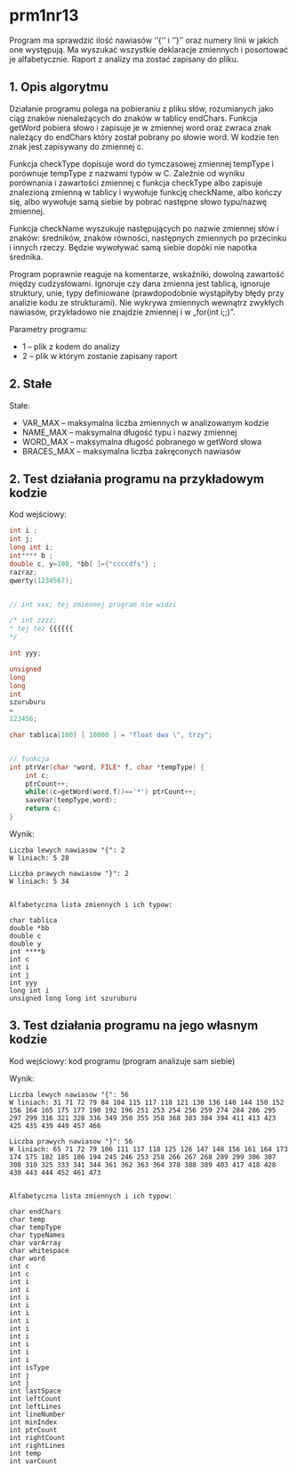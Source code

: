 # prm1nr13
Program ma sprawdzić ilość nawiasów ‘’{‘’ i ‘’}’’ oraz numery linii w jakich one występują. Ma wyszukać wszystkie deklaracje zmiennych i posortować je alfabetycznie. Raport z analizy ma zostać zapisany do pliku.

## 1.	Opis algorytmu

Działanie programu polega na pobieraniu z pliku słów, rozumianych jako ciąg znaków nienależących do znaków w tablicy endChars. Funkcja getWord pobiera słowo i zapisuje je w zmiennej word oraz zwraca znak należący do endChars który został pobrany po słowie word. W kodzie ten znak jest zapisywany do zmiennej c.

Funkcja checkType dopisuje word do tymczasowej zmiennej tempType i porównuje tempType z nazwami typów w C. Zależnie od wyniku porównania i zawartości zmiennej c funkcja checkType albo zapisuje znalezioną zmienną w tablicy i wywołuje funkcję checkName, albo kończy się, albo wywołuje samą siebie by pobrać następne słowo typu/nazwę zmiennej.

Funkcja checkName wyszukuje następujących po nazwie zmiennej słów i znaków: średników, znaków równości, następnych zmiennych po przecinku i innych rzeczy. Będzie wywoływać samą siebie dopóki nie napotka średnika.

Program poprawnie reaguje na komentarze, wskaźniki, dowolną zawartość między cudzysłowami. Ignoruje czy dana zmienna jest tablicą, ignoruje struktury, unie, typy definiowane (prawdopodobnie wystąpiłyby błędy przy analizie kodu ze strukturami). Nie wykrywa zmiennych wewnątrz zwykłych nawiasów, przykładowo nie znajdzie zmiennej i w „for(int i;;)”.

Parametry programu:
* 1 – plik z kodem do analizy
* 2 – plik w którym zostanie zapisany raport

## 2. Stałe

Stałe:

* VAR_MAX – maksymalna liczba zmiennych w analizowanym kodzie
* NAME_MAX – maksymalna długość typu i nazwy zmiennej
* WORD_MAX – maksymalna długość pobranego w getWord słowa
* BRACES_MAX – maksymalna liczba zakręconych nawiasów


## 2. Test działania programu na przykładowym kodzie

Kod wejściowy:
```c
int i ;
int j;
long int i;
int**** b ;
double c, y=100, *bb[ ]={"ccccdfs"} ;
razraz;
qwerty(1234567);


// int xxx; tej zmiennej program nie widzi

/* int zzzz;
* tej tez {{{{{{
*/

int yyy;

unsigned 
long 
long 
int
szuruburu
=
123456;

char tablica[100] [ 10000 ] = "float dwa \", trzy";


// funkcja
int ptrVar(char *word, FILE* f, char *tempType) {
    int c;
    ptrCount++;
    while((c=getWord(word,f))=='*') ptrCount++;
    saveVar(tempType,word);
    return c;
}
```

Wynik:

```
Liczba lewych nawiasow "{": 2
W liniach: 5 28 

Liczba prawych nawiasow "}": 2
W liniach: 5 34 


Alfabetyczna lista zmiennych i ich typow:

char tablica
double *bb
double c
double y
int ****b
int c
int i
int j
int yyy
long int i
unsigned long long int szuruburu
```

## 3. Test działania programu na jego własnym kodzie

Kod wejściowy: kod programu (program analizuje sam siebie)

Wynik:

```
Liczba lewych nawiasow "{": 56
W liniach: 31 71 72 79 84 104 115 117 118 121 130 136 140 144 150 152 156 164 165 175 177 190 192 196 251 253 254 256 259 274 284 286 295 297 299 316 321 328 336 349 350 355 358 368 383 384 394 411 413 423 425 435 439 449 457 466 

Liczba prawych nawiasow "}": 56
W liniach: 65 71 72 79 106 111 117 118 125 126 147 148 156 161 164 173 174 175 182 185 186 194 245 246 253 258 266 267 268 289 299 306 307 308 310 325 333 341 344 361 362 363 364 378 388 389 403 417 418 428 430 443 444 452 461 473 


Alfabetyczna lista zmiennych i ich typow:

char endChars
char temp
char tempType
char typeNames
char varArray
char whitespace
char word
int c
int c
int i
int i
int i
int i
int i
int i
int i
int i
int i
int i
int i
int isType
int j
int j
int lastSpace
int leftCount
int leftLines
int lineNumber
int minIndex
int ptrCount
int rightCount
int rightLines
int temp
int varCount 
```
